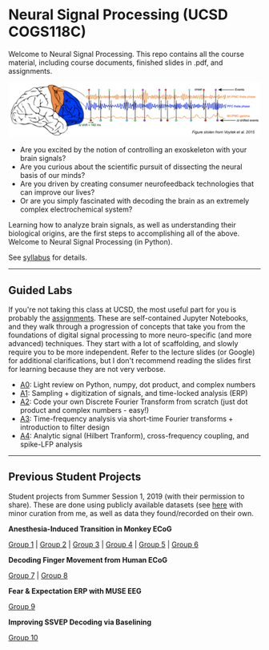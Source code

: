 # Neural Signal Processing (UCSD COGS118C)
Welcome to Neural Signal Processing.
This repo contains all the course material, including course documents, finished slides in .pdf, and assignments.

![](CourseDocuments/header.png)

+ Are you excited by the notion of controlling an exoskeleton with your brain signals?
+ Are you curious about the scientific pursuit of dissecting the neural basis of our minds?
+ Are you driven by creating consumer neurofeedback technologies that can improve our lives?
+ Or are you simply fascinated with decoding the brain as an extremely complex electrochemical system?

Learning how to analyze brain signals, as well as understanding their biological origins, are the first steps to accomplishing all of the above. Welcome to Neural Signal Processing (in Python).

See [syllabus](CourseDocuments/Syllabus.pdf) for details.

---
## Guided Labs

If you're not taking this class at UCSD, the most useful part for you is probably the [assignments](Assignments). These are self-contained Jupyter Notebooks, and they walk through a progression of concepts that take you from the foundations of digital signal processing to more neuro-specific (and more advanced) techniques. They start with a lot of scaffolding, and slowly require you to be more independent. Refer to the lecture slides (or Google) for additional clarifications, but I don't recommend reading the slides first for learning because they are not very verbose.

- [A0](Assignments/A0-LinAlgComplex.ipynb): Light review on Python, numpy, dot product, and complex numbers
- [A1](Assignments/A1-SamplingTimeSeries.ipynb): Sampling + digitization of signals, and time-locked analysis (ERP)
- [A2](Assignments/A2-FourierTransform.ipynb): Code your own Discrete Fourier Transform from scratch (just dot product and complex numbers - easy!)
- [A3](Assignments/A3-TimeFrequencyFiltering.ipynb): Time-frequency analysis via short-time Fourier transforms + introduction to filter design
- [A4](Assignments/A4-HilbertLFPSpike.ipynb): Analytic signal (Hilbert Tranform), cross-frequency coupling, and spike-LFP analysis

---

## Previous Student Projects

Student projects from Summer Session 1, 2019 (with their permission to share). These are done using publicly available datasets (see [here](/Assigments/project_data/data_curation.ipynb) with minor curation from me, as well as data they found/recorded on their own.

**Anesthesia-Induced Transition in Monkey ECoG**

[Group 1](https://github.com/vnazlukhanyan/COGS118C_Final/blob/master/Oscillatory_Basis_Project.ipynb) | [Group 2](https://github.com/kevinice95/Cogs118C-final) | [Group 3](https://github.com/dylew898/Cogs118Project) | [Group 4](https://github.com/ahsanbari/Cogs118C_Final_Prj) | [Group 5](https://github.com/Chuyang98/COGS-118C-Final-Project-Code-and-Slide) | [Group 6](https://github.com/ZhuojunChen/COGS118C/blob/master/Assignments/project_data/COGS118C-Final-Presentation-Monkey-Data-Analysis.ipynb)

**Decoding Finger Movement from Human ECoG**

[Group 7](https://github.com/benjaminmakowsky/cogs118c/blob/master/Assignments/Final%20Project.ipynb) | [Group 8](https://github.com/yuhaimei/COGS__118C_Final_Project)

**Fear & Expectation ERP with MUSE EEG**

[Group 9](https://github.com/TamuzHod/Neural-_signal_processing_final_project)

**Improving SSVEP Decoding via Baselining**

[Group 10](https://github.com/Nikleon/AR-Modeling-EEG-for-SSVEP/blob/master/FinalProjectReport.ipynb)
